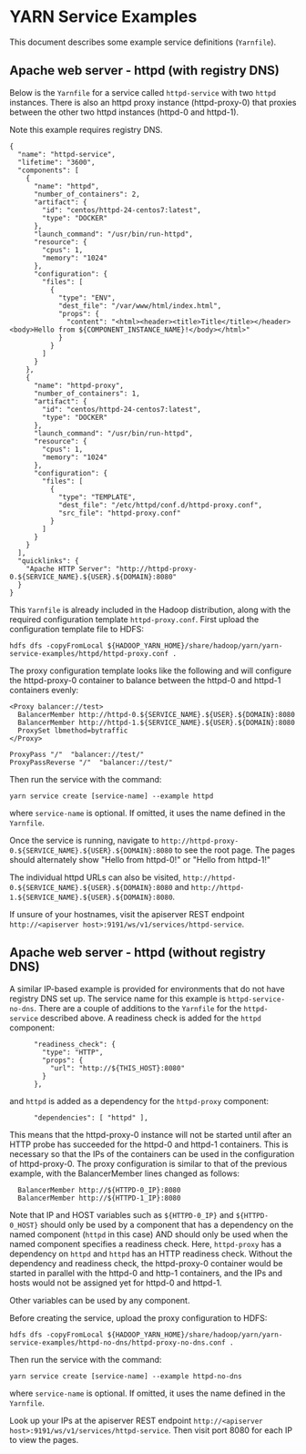 <!---
  Licensed under the Apache License, Version 2.0 (the "License");
  you may not use this file except in compliance with the License.
  You may obtain a copy of the License at

   http://www.apache.org/licenses/LICENSE-2.0

  Unless required by applicable law or agreed to in writing, software
  distributed under the License is distributed on an "AS IS" BASIS,
  WITHOUT WARRANTIES OR CONDITIONS OF ANY KIND, either express or implied.
  See the License for the specific language governing permissions and
  limitations under the License. See accompanying LICENSE file.
-->

# YARN Service Examples

This document describes some example service definitions (`Yarnfile`).

<!-- MACRO{toc|fromDepth=0|toDepth=3} -->

## Apache web server - httpd (with registry DNS)
Below is the `Yarnfile` for a service called `httpd-service` with two `httpd` instances.
There is also an httpd proxy instance (httpd-proxy-0) that proxies between the other two httpd instances (httpd-0 and httpd-1).

Note this example requires registry DNS.
```
{
  "name": "httpd-service",
  "lifetime": "3600",
  "components": [
    {
      "name": "httpd",
      "number_of_containers": 2,
      "artifact": {
        "id": "centos/httpd-24-centos7:latest",
        "type": "DOCKER"
      },
      "launch_command": "/usr/bin/run-httpd",
      "resource": {
        "cpus": 1,
        "memory": "1024"
      },
      "configuration": {
        "files": [
          {
            "type": "ENV",
            "dest_file": "/var/www/html/index.html",
            "props": {
              "content": "<html><header><title>Title</title></header><body>Hello from ${COMPONENT_INSTANCE_NAME}!</body></html>"
            }
          }
        ]
      }
    },
    {
      "name": "httpd-proxy",
      "number_of_containers": 1,
      "artifact": {
        "id": "centos/httpd-24-centos7:latest",
        "type": "DOCKER"
      },
      "launch_command": "/usr/bin/run-httpd",
      "resource": {
        "cpus": 1,
        "memory": "1024"
      },
      "configuration": {
        "files": [
          {
            "type": "TEMPLATE",
            "dest_file": "/etc/httpd/conf.d/httpd-proxy.conf",
            "src_file": "httpd-proxy.conf"
          }
        ]
      }
    }
  ],
  "quicklinks": {
    "Apache HTTP Server": "http://httpd-proxy-0.${SERVICE_NAME}.${USER}.${DOMAIN}:8080"
  }
}
```
This `Yarnfile` is already included in the Hadoop distribution, along with the required configuration template `httpd-proxy.conf`.
First upload the configuration template file to HDFS:
```
hdfs dfs -copyFromLocal ${HADOOP_YARN_HOME}/share/hadoop/yarn/yarn-service-examples/httpd/httpd-proxy.conf .
```

The proxy configuration template looks like the following and will configure the httpd-proxy-0 container to balance between the httpd-0 and httpd-1 containers evenly:
```
<Proxy balancer://test>
  BalancerMember http://httpd-0.${SERVICE_NAME}.${USER}.${DOMAIN}:8080
  BalancerMember http://httpd-1.${SERVICE_NAME}.${USER}.${DOMAIN}:8080
  ProxySet lbmethod=bytraffic
</Proxy>

ProxyPass "/"  "balancer://test/"
ProxyPassReverse "/"  "balancer://test/"
```

Then run the service with the command:
```
yarn service create [service-name] --example httpd
```
where `service-name` is optional. If omitted, it uses the name defined in the `Yarnfile`.

Once the service is running, navigate to `http://httpd-proxy-0.${SERVICE_NAME}.${USER}.${DOMAIN}:8080` to see the root page.
The pages should alternately show "Hello from httpd-0!" or "Hello from httpd-1!"

The individual httpd URLs can also be visited, `http://httpd-0.${SERVICE_NAME}.${USER}.${DOMAIN}:8080` and `http://httpd-1.${SERVICE_NAME}.${USER}.${DOMAIN}:8080`.

If unsure of your hostnames, visit the apiserver REST endpoint `http://<apiserver host>:9191/ws/v1/services/httpd-service`.

## Apache web server - httpd (without registry DNS)

A similar IP-based example is provided for environments that do not have registry DNS set up.
The service name for this example is `httpd-service-no-dns`.
There are a couple of additions to the `Yarnfile` for the `httpd-service` described above.
A readiness check is added for the `httpd` component:
```
      "readiness_check": {
        "type": "HTTP",
        "props": {
          "url": "http://${THIS_HOST}:8080"
        }
      },
```
and `httpd` is added as a dependency for the `httpd-proxy` component:
```
      "dependencies": [ "httpd" ],
```

This means that the httpd-proxy-0 instance will not be started until after an HTTP probe has succeeded for the httpd-0 and httpd-1 containers.
This is necessary so that the IPs of the containers can be used in the configuration of httpd-proxy-0.
The proxy configuration is similar to that of the previous example, with the BalancerMember lines changed as follows:
```
  BalancerMember http://${HTTPD-0_IP}:8080
  BalancerMember http://${HTTPD-1_IP}:8080
```

Note that IP and HOST variables such as `${HTTPD-0_IP}` and `${HTTPD-0_HOST}` should only be used by a component that has a dependency on the named component (`httpd` in this case) AND should only be used when the named component specifies a readiness check.
Here, `httpd-proxy` has a dependency on `httpd` and `httpd` has an HTTP readiness check.
Without the dependency and readiness check, the httpd-proxy-0 container would be started in parallel with the httpd-0 and http-1 containers, and the IPs and hosts would not be assigned yet for httpd-0 and httpd-1.

Other variables can be used by any component.

Before creating the service, upload the proxy configuration to HDFS:
```
hdfs dfs -copyFromLocal ${HADOOP_YARN_HOME}/share/hadoop/yarn/yarn-service-examples/httpd-no-dns/httpd-proxy-no-dns.conf .
```

Then run the service with the command:
```
yarn service create [service-name] --example httpd-no-dns
```
where `service-name` is optional. If omitted, it uses the name defined in the `Yarnfile`.

Look up your IPs at the apiserver REST endpoint `http://<apiserver host>:9191/ws/v1/services/httpd-service`.
Then visit port 8080 for each IP to view the pages.
